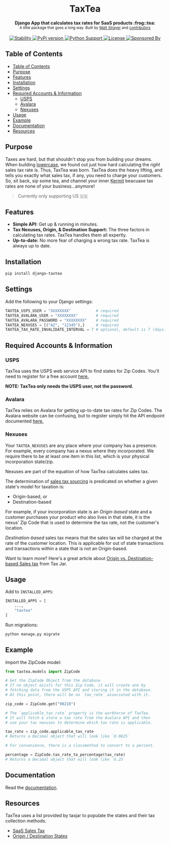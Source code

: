<h1 align="center">TaxTea</h1>

<div align="center">
  <strong>Django App that calculates tax rates for SaaS products :frog::tea:</strong>

</div>

<div align="center">
  <sub>A little package that goes a long way. Built by
  <a href="https://twitter.com/matt_strayer">Matt Strayer</a> and
  <a href="https://github.com/choojs/choo/graphs/contributors">
    contributors
  </a>
  </sub>
</div>

<br />

<div align="center">
  <!-- Stability -->
  <a href="https://pypi.python.org/pypi/django-taxtea/">
    <img src="https://img.shields.io/pypi/status/django-taxtea.svg?style=flat-square"
      alt="Stability" />
  </a>
  <!-- Version -->
  <a href="https://pypi.python.org/pypi/django-taxtea/">
    <img src="https://img.shields.io/pypi/v/django-taxtea.svg?style=flat-square"
      alt="PyPi version" />
  </a>

  <!-- Python Support -->
  <a href="https://pypi.python.org/pypi/django-taxtea/">
    <img src="https://img.shields.io/pypi/pyversions/django-taxtea.svg?style=flat-square"
      alt="Python Support" />
  </a>
  <!-- License -->
  <a href="https://pypi.python.org/pypi/django-taxtea/">
    <img src="https://img.shields.io/pypi/l/django-taxtea.svg?style=flat-square"
      alt="License" />
  </a>
  <!-- Sponsored -->
  <a href="https://www.lowercase.app/">
    <img src="https://img.shields.io/badge/Sponsored_By-lowercase-a463f2.svg?style=flat-square"
      alt="Sponsored By" />
  </a>
</div>

## Table of Contents

- [Table of Contents](#table-of-contents)
- [Purpose](#purpose)
- [Features](#features)
- [Installation](#installation)
- [Settings](#settings)
- [Required Accounts & Information](#required-accounts--information)
  - [USPS](#usps)
  - [Avalara](#avalara)
  - [Nexuses](#nexuses)
- [Usage](#usage)
- [Example](#example)
- [Documentation](#documentation)
- [Resources](#resources)

## Purpose

Taxes are hard, but that shouldn't stop you from building your dreams. When building [lowercase](https://www.lowercase.app), we found out just how hard calculating the _right_ sales tax rate is. Thus, TaxTea was born. TaxTea does the heavy lifting, and tells you exactly what sales tax, if any, you need to charge your customers. So, sit back, sip some tea, and channel your inner [Kermit](https://i.kym-cdn.com/entries/icons/original/000/015/878/thatsnoneofmy.jpg) beacuase tax rates are none of your business...anymore!

> Currently only supporting US 🇺🇸


## Features

- __Simple API:__ Get up & running in minutes.
- __Tax Nexuses, Origin, & Destination Support:__ The three factors in calculating tax rates. TaxTea handles them all expertly.
- __Up-to-date:__ No more fear of charging a wrong tax rate. TaxTea is always up to date.


## Installation

```bash
pip install django-taxtea
```

## Settings

Add the following to your Django settings:

```python
TAXTEA_USPS_USER = "XXXXXXXX"           # required
TAXTEA_AVALARA_USER = "XXXXXXXX"        # required
TAXTEA_AVALARA_PASSWORD = "XXXXXXXX"    # required
TAXTEA_NEXUSES = [("AZ", "12345"),]     # required
TAXTEA_TAX_RATE_INVALIDATE_INTERVAL = 7 # optional, default is 7 (days)
```

## Required Accounts & Information

### USPS

TaxTea uses the USPS web service API to find states for Zip Codes. You'll need to register for a free account [here.](https://www.usps.com/business/web-tools-apis/)

**NOTE: TaxTea only needs the USPS user, not the password.**

### Avalara

TaxTea relies on Avalara for getting up-to-date tax rates for Zip Codes. The Avalara website can be confusing, but to register simply hit the API endpoint documented [here.](https://developer.avalara.com/api-reference/avatax/rest/v2/methods/Free/RequestFreeTrial/)

### Nexuses

Your `TAXTEA_NEXUSES` are any place where your company has a presence. For example, every company has a nexus where they incorporated. We require there to be at least one item in this list, which is your physical incorporation state/zip.

Nexuses are part of the equation of how TaxTea calculates sales tax.

The determination of [sales tax sourcing](https://www.avalara.com/us/en/blog/2019/02/sales-tax-sourcing-how-to-find-the-right-rule-for-every-transaction.html) is predicated on whether a given state's model for taxation is:

- Origin-based, or
- Destination-based

For example, if your incorporation state is an _Origin-based_ state and a customer purchases your product who also lives in that state, it is the nexus' Zip Code that is used to determine the tax rate, not the customer's location.

_Destination-based_ sales tax means that the sales tax will be charged at the rate of the customer location. This is applicable for out of state transactions and transactions within a state that is not an Origin-based.

Want to learn more? Here's a great article about [Origin vs. Destination-based Sales tax](https://blog.taxjar.com/charging-sales-tax-rates/) from Tax Jar.

## Usage

Add to `INSTALLED_APPS`:

```python
INSTALLED_APPS = [
    ...,
    "taxtea"
]
```

Run migrations:

```python
python manage.py migrate
```

## Example

Import the ZipCode model:

```python
from taxtea.models import ZipCode

# Get the ZipCode Object from the database
# If no object exists for this Zip Code, it will create one by
# fetching data from the USPS API and storing it in the database.
# At this point, there will be no `tax_rate` associated with it.

zip_code = ZipCode.get("90210")

# The `applicable_tax_rate` property is the workhorse of TaxTea.
# It will fetch & store a tax rate from the Avalara API and then
# use your tax nexuses to determine which tax rate is applicable.

tax_rate = zip_code.applicable_tax_rate
# Returns a Decimal object that will look like `0.0625`

# For convenience, there is a classmethod to convert to a percent.

percentage = ZipCode.tax_rate_to_percentage(tax_rate)
# Returns a Decimal object that will look like `6.25`

```

## Documentation

Read the [documentation](https://www.djangotaxtea.com).


## Resources

TaxTea uses a list provided by taxjar to populate the states and their tax collection methods.

- [SaaS Sales Tax](https://blog.taxjar.com/saas-sales-tax/)
- [Origin / Destination States](https://blog.taxjar.com/charging-sales-tax-rates/)
